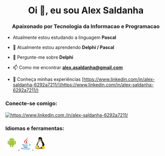 <h1 align="center">Oi 👋, eu sou Alex Saldanha</h1>
<h3 align="center">Apaixonado por Tecnologia da Informacao e Programacao</h3>

- Atualmente estou estudando a linguagem **Pascal**

- 🌱 Atualmente estou aprendendo **Delphi / Pascal**

- 💬 Pergunte-me sobre **Delphi**

- 📫 Como me encontrar **alex.asaldanha@gmail.com**

- 📄 Conheça minhas experiências [https://www.linkedin.com/in/alex-saldanha-6292a7211/](https://www.linkedin.com/in/alex-saldanha-6292a7211/)

<h3 align="left">Conecte-se comigo:</h3>
<p align="esquerda">
<a href="https://linkedin.com/in/https://www.linkedin.com/in/alex-saldanha-6292a7211/" target="blank"><img align="center" src=" https://raw.githubusercontent.com/rahuldkjain/github-profile-readme-generator/master/src/images/icons/Social/linked-in-alt.svg" alt="https://www.linkedin.com /in/alex-saldanha-6292a7211/" height="30" width="40" /></a>
</p>

<h3 align="left">Idiomas e ferramentas:</h3>
<p align="esquerda"> <a href="https://developer.android.com" target="_blank" rel="noreferrer"> <img src="https://raw.githubusercontent.com/devicons/devicon/master/icons/android/android-original-wordmark.svg" alt="android" width="40" height="40"/> </a> <a href="https://www.java.com" target="_blank" rel="noreferrer"> <img src="https://raw.githubusercontent.com/devicons/devicon/master/icons/java/java-original.svg" alt="java" width="40" height="40"/> </a> <a href="https://www.linux.org/" target="_blank" rel="noreferrer"> <img src="https://raw.githubusercontent.com/devicons/devicon/master/icons/linux/linux-original.svg" alt="linux" width="40" height="40"/> </a> </p>





<!---


- 👋 Hi, I’m @alexsaldanha
- 👀 I’m interested in ...
- 🌱 I’m currently learning ...
- 💞️ I’m looking to collaborate on ...
- 📫 How to reach me ...


alexsaldanha/alexsaldanha is a ✨ special ✨ repository because its `README.md` (this file) appears on your GitHub profile.
You can click the Preview link to take a look at your changes.
--->
